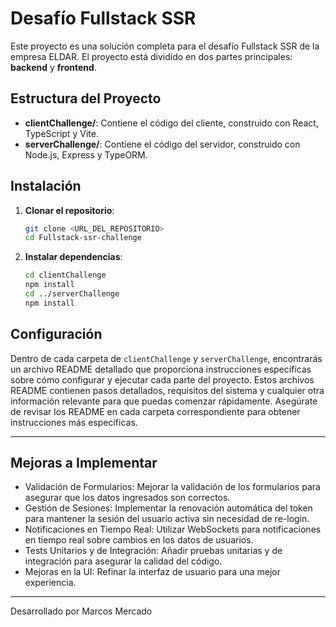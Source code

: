 # Desafío Fullstack SSR

Este proyecto es una solución completa para el desafío Fullstack SSR de la empresa ELDAR. El proyecto está dividido en dos partes principales: **backend** y **frontend**.

## Estructura del Proyecto

- **clientChallenge/**: Contiene el código del cliente, construido con React, TypeScript y Vite.
- **serverChallenge/**: Contiene el código del servidor, construido con Node.js, Express y TypeORM.

## Instalación

1. **Clonar el repositorio**:
   ```sh
   git clone <URL_DEL_REPOSITORIO>
   cd Fullstack-ssr-challenge
   ```
2. **Instalar dependencias**:
   ```sh
   cd clientChallenge
   npm install
   cd ../serverChallenge
   npm install
   ```

## Configuración

Dentro de cada carpeta de `clientChallenge` y `serverChallenge`, encontrarás un archivo README detallado que proporciona instrucciones específicas sobre cómo configurar y ejecutar cada parte del proyecto. Estos archivos README contienen pasos detallados, requisitos del sistema y cualquier otra información relevante para que puedas comenzar rápidamente. Asegúrate de revisar los README en cada carpeta correspondiente para obtener instrucciones más específicas.

---

## Mejoras a Implementar

- Validación de Formularios: Mejorar la validación de los formularios para asegurar que los datos ingresados son correctos.
- Gestión de Sesiones: Implementar la renovación automática del token para mantener la sesión del usuario activa sin necesidad de re-login.
- Notificaciones en Tiempo Real: Utilizar WebSockets para notificaciones en tiempo real sobre cambios en los datos de usuarios.
- Tests Unitarios y de Integración: Añadir pruebas unitarias y de integración para asegurar la calidad del código.
- Mejoras en la UI: Refinar la interfaz de usuario para una mejor experiencia.

---

Desarrollado por Marcos Mercado
